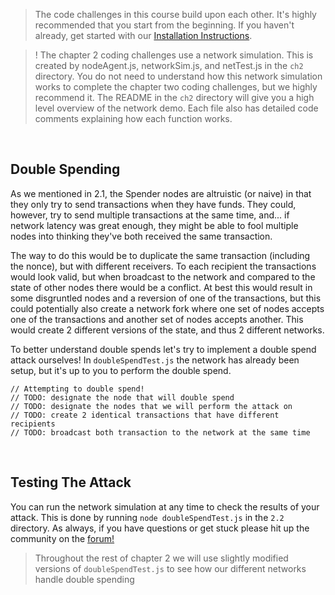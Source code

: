 > The code challenges in this course build upon each other. It's highly recommended that you start from the beginning. If you haven't already, get started with our [Installation Instructions](https://cryptoeconomics.study/docs/en/sync/getting-started-development-setup).

> ! The chapter 2 coding challenges use a network simulation. This is created by nodeAgent.js, networkSim.js, and netTest.js in the `ch2` directory. You do not need to understand how this network simulation works to complete the chapter two coding challenges, but we highly recommend it. The README in the `ch2` directory will give you a high level overview of the network demo. Each file also has detailed code comments explaining how each function works.

<br />

## Double Spending

As we mentioned in 2.1, the Spender nodes are altruistic (or naive) in that they only try to send transactions when they have funds. They could, however, try to send multiple transactions at the same time, and... if network latency was great enough, they might be able to fool multiple nodes into thinking they've both received the same transaction.

The way to do this would be to duplicate the same transaction (including the nonce), but with different receivers. To each recipient the transactions would look valid, but when broadcast to the network and compared to the state of other nodes there would be a conflict. At best this would result in some disgruntled nodes and a reversion of one of the transactions, but this could potentially also create a network fork where one set of nodes accepts one of the transactions and another set of nodes accepts another. This would create 2 different versions of the state, and thus 2 different networks.

To better understand double spends let's try to implement a double spend attack ourselves! In `doubleSpendTest.js` the network has already been setup, but it's up to you to perform the double spend.
```
// Attempting to double spend!
// TODO: designate the node that will double spend
// TODO: designate the nodes that we will perform the attack on
// TODO: create 2 identical transactions that have different recipients
// TODO: broadcast both transaction to the network at the same time
```

<br />

## Testing The Attack

You can run the network simulation at any time to check the results of your attack. This is done by running `node doubleSpendTest.js` in the `2.2` directory. As always, if you have questions or get stuck please hit up the community on the [forum!](https://forum.cryptoeconomics.study)

> Throughout the rest of chapter 2 we will use slightly modified versions of `doubleSpendTest.js` to see how our different networks handle double spending
